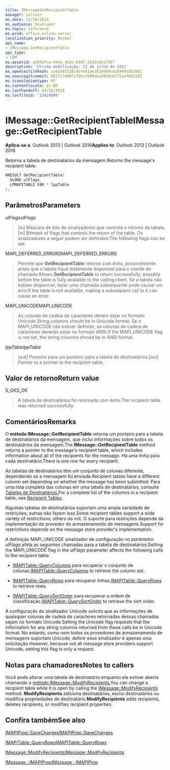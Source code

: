 ```yaml
---
title: IMessageGetRecipientTable
manager: soliver
ms.date: 11/16/2014
ms.audience: Developer
ms.topic: reference
ms.prod: office-online-server
localization_priority: Normal
api_name:
- IMessage.GetRecipientTable
api_type:
- COM
ms.assetid: a335dfca-44da-452e-b16f-25d314b1758f
description: 'Última modificação: 23 de julho de 2011'
ms.openlocfilehash: ca42e91528cdb7e61ae3620989c4a89966db1061
ms.sourcegitcommit: 8657170d071f9bcf680aba50b9c07f2a4fb82283
ms.translationtype: MT
ms.contentlocale: pt-BR
ms.lasthandoff: 04/28/2019
ms.locfileid: "33424606"
---
```

# <a name="imessagegetrecipienttable"></a><span data-ttu-id="aa22d-103">IMessage::GetRecipientTable</span><span class="sxs-lookup"><span data-stu-id="aa22d-103">IMessage::GetRecipientTable</span></span>

  
  
<span data-ttu-id="aa22d-104">**Aplica-se a**: Outlook 2013 | Outlook 2016</span><span class="sxs-lookup"><span data-stu-id="aa22d-104">**Applies to**: Outlook 2013 | Outlook 2016</span></span> 
  
<span data-ttu-id="aa22d-105">Retorna a tabela de destinatários da mensagem.</span><span class="sxs-lookup"><span data-stu-id="aa22d-105">Returns the message's recipient table.</span></span>
  
```cpp
HRESULT GetRecipientTable(
  ULONG ulFlags,
  LPMAPITABLE FAR * lppTable
);
```

## <a name="parameters"></a><span data-ttu-id="aa22d-106">Parâmetros</span><span class="sxs-lookup"><span data-stu-id="aa22d-106">Parameters</span></span>

 <span data-ttu-id="aa22d-107">_ulFlags_</span><span class="sxs-lookup"><span data-stu-id="aa22d-107">_ulFlags_</span></span>
  
> <span data-ttu-id="aa22d-108">[in] Máscara de bits de sinalizadores que controla o retorno da tabela.</span><span class="sxs-lookup"><span data-stu-id="aa22d-108">[in] Bitmask of flags that controls the return of the table.</span></span> <span data-ttu-id="aa22d-109">Os sinalizadores a seguir podem ser definidos:</span><span class="sxs-lookup"><span data-stu-id="aa22d-109">The following flags can be set:</span></span>
    
<span data-ttu-id="aa22d-110">MAPI_DEFERRED_ERRORS</span><span class="sxs-lookup"><span data-stu-id="aa22d-110">MAPI_DEFERRED_ERRORS</span></span> 
  
> <span data-ttu-id="aa22d-111">Permite que **GetRecipientTable** retorne com êxito, possivelmente antes que a tabela fique totalmente disponível para o cliente de chamada.</span><span class="sxs-lookup"><span data-stu-id="aa22d-111">Allows **GetRecipientTable** to return successfully, possibly before the table is fully available to the calling client.</span></span> <span data-ttu-id="aa22d-112">Se a tabela não estiver disponível, fazer uma chamada subsequente pode causar um erro.</span><span class="sxs-lookup"><span data-stu-id="aa22d-112">If the table is not available, making a subsequent call to it can cause an error.</span></span> 
    
<span data-ttu-id="aa22d-113">MAPI_UNICODE</span><span class="sxs-lookup"><span data-stu-id="aa22d-113">MAPI_UNICODE</span></span> 
  
> <span data-ttu-id="aa22d-114">As colunas de cadeia de caracteres devem estar no formato Unicode.</span><span class="sxs-lookup"><span data-stu-id="aa22d-114">String columns should be in Unicode format.</span></span> <span data-ttu-id="aa22d-115">Se o MAPI_UNICODE não estiver definido, as colunas de cadeia de caracteres deverão estar no formato ANSI.</span><span class="sxs-lookup"><span data-stu-id="aa22d-115">If the MAPI_UNICODE flag is not set, the string columns should be in ANSI format.</span></span>
    
 <span data-ttu-id="aa22d-116">_lppTable_</span><span class="sxs-lookup"><span data-stu-id="aa22d-116">_lppTable_</span></span>
  
> <span data-ttu-id="aa22d-117">[out] Ponteiro para um ponteiro para a tabela de destinatários.</span><span class="sxs-lookup"><span data-stu-id="aa22d-117">[out] Pointer to a pointer to the recipient table.</span></span>
    
## <a name="return-value"></a><span data-ttu-id="aa22d-118">Valor de retorno</span><span class="sxs-lookup"><span data-stu-id="aa22d-118">Return value</span></span>

<span data-ttu-id="aa22d-119">S_OK</span><span class="sxs-lookup"><span data-stu-id="aa22d-119">S_OK</span></span> 
  
> <span data-ttu-id="aa22d-120">A tabela de destinatários foi retornada com êxito.</span><span class="sxs-lookup"><span data-stu-id="aa22d-120">The recipient table was returned successfully.</span></span>
    
## <a name="remarks"></a><span data-ttu-id="aa22d-121">Comentários</span><span class="sxs-lookup"><span data-stu-id="aa22d-121">Remarks</span></span>

<span data-ttu-id="aa22d-122">O **método IMessage::GetRecipientTable** retorna um ponteiro para a tabela de destinatários da mensagem, que inclui informações sobre todos os destinatários da mensagem.</span><span class="sxs-lookup"><span data-stu-id="aa22d-122">The **IMessage::GetRecipientTable** method returns a pointer to the message's recipient table, which includes information about all of the recipients for the message.</span></span> <span data-ttu-id="aa22d-123">Há uma linha para cada destinatário.</span><span class="sxs-lookup"><span data-stu-id="aa22d-123">There is one row for every recipient.</span></span> 
  
<span data-ttu-id="aa22d-124">As tabelas de destinatários têm um conjunto de colunas diferente, dependendo se a mensagem foi enviada.</span><span class="sxs-lookup"><span data-stu-id="aa22d-124">Recipient tables have a different column set depending on whether the message has been submitted.</span></span> <span data-ttu-id="aa22d-125">Para uma lista completa das colunas em uma tabela de destinatários, consulte [Tabelas de Destinatários.](recipient-tables.md)</span><span class="sxs-lookup"><span data-stu-id="aa22d-125">For a complete list of the columns in a recipient table, see [Recipient Tables](recipient-tables.md).</span></span>
  
<span data-ttu-id="aa22d-126">Algumas tabelas de destinatários suportam uma ampla variedade de restrições; outras não fazem isso.</span><span class="sxs-lookup"><span data-stu-id="aa22d-126">Some recipient tables support a wide variety of restrictions; others do not.</span></span> <span data-ttu-id="aa22d-127">O suporte para restrições depende da implementação do provedor do armazenamento de mensagens.</span><span class="sxs-lookup"><span data-stu-id="aa22d-127">Support for restrictions depends on the message store provider's implementation.</span></span> 
  
<span data-ttu-id="aa22d-128">A definição MAPI_UNICODE sinalizador de configuração no  _parâmetro ulFlags_ afeta as seguintes chamadas para a tabela de destinatários:</span><span class="sxs-lookup"><span data-stu-id="aa22d-128">Setting the MAPI_UNICODE flag in the  _ulFlags_ parameter affects the following calls to the recipient table:</span></span> 
  
- <span data-ttu-id="aa22d-129">[IMAPITable::QueryColumns](imapitable-querycolumns.md) para recuperar o conjunto de colunas.</span><span class="sxs-lookup"><span data-stu-id="aa22d-129">[IMAPITable::QueryColumns](imapitable-querycolumns.md) to retrieve the column set.</span></span> 
    
- <span data-ttu-id="aa22d-130">[IMAPITable::QueryRows](imapitable-queryrows.md) para recuperar linhas.</span><span class="sxs-lookup"><span data-stu-id="aa22d-130">[IMAPITable::QueryRows](imapitable-queryrows.md) to retrieve rows.</span></span> 
    
- <span data-ttu-id="aa22d-131">[IMAPITable::QuerySortOrder](imapitable-querysortorder.md) para recuperar a ordem de classificação.</span><span class="sxs-lookup"><span data-stu-id="aa22d-131">[IMAPITable::QuerySortOrder](imapitable-querysortorder.md) to retrieve the sort order.</span></span> 
    
<span data-ttu-id="aa22d-132">A configuração do sinalizador Unicode solicita que as informações de quaisquer colunas de cadeia de caracteres retornadas dessas chamadas sejam no formato Unicode.</span><span class="sxs-lookup"><span data-stu-id="aa22d-132">Setting the Unicode flag requests that the information for any string columns returned from these calls be in Unicode format.</span></span> <span data-ttu-id="aa22d-133">No entanto, como nem todos os provedores de armazenamento de mensagens suportam Unicode, definir esse sinalizador é apenas uma solicitação.</span><span class="sxs-lookup"><span data-stu-id="aa22d-133">However, because not all message store providers support Unicode, setting this flag is only a request.</span></span>
  
## <a name="notes-to-callers"></a><span data-ttu-id="aa22d-134">Notas para chamadores</span><span class="sxs-lookup"><span data-stu-id="aa22d-134">Notes to callers</span></span>

<span data-ttu-id="aa22d-135">Você pode alterar uma tabela de destinatário enquanto ela estiver aberta chamando o [método IMessage::ModifyRecipients.](imessage-modifyrecipients.md)</span><span class="sxs-lookup"><span data-stu-id="aa22d-135">You can change a recipient table while it is open by calling the [IMessage::ModifyRecipients](imessage-modifyrecipients.md) method.</span></span> <span data-ttu-id="aa22d-136">**ModifyRecipients** adiciona destinatários, exclui destinatários ou modifica propriedades de destinatário.</span><span class="sxs-lookup"><span data-stu-id="aa22d-136">**ModifyRecipients** adds recipients, deletes recipients, or modifies recipient properties.</span></span> 
  
## <a name="see-also"></a><span data-ttu-id="aa22d-137">Confira também</span><span class="sxs-lookup"><span data-stu-id="aa22d-137">See also</span></span>



[<span data-ttu-id="aa22d-138">IMAPIProp::SaveChanges</span><span class="sxs-lookup"><span data-stu-id="aa22d-138">IMAPIProp::SaveChanges</span></span>](imapiprop-savechanges.md)
  
[<span data-ttu-id="aa22d-139">IMAPITable::QueryRows</span><span class="sxs-lookup"><span data-stu-id="aa22d-139">IMAPITable::QueryRows</span></span>](imapitable-queryrows.md)
  
[<span data-ttu-id="aa22d-140">IMessage::ModifyRecipients</span><span class="sxs-lookup"><span data-stu-id="aa22d-140">IMessage::ModifyRecipients</span></span>](imessage-modifyrecipients.md)
  
[<span data-ttu-id="aa22d-141">IMessage : IMAPIProp</span><span class="sxs-lookup"><span data-stu-id="aa22d-141">IMessage : IMAPIProp</span></span>](imessageimapiprop.md)


